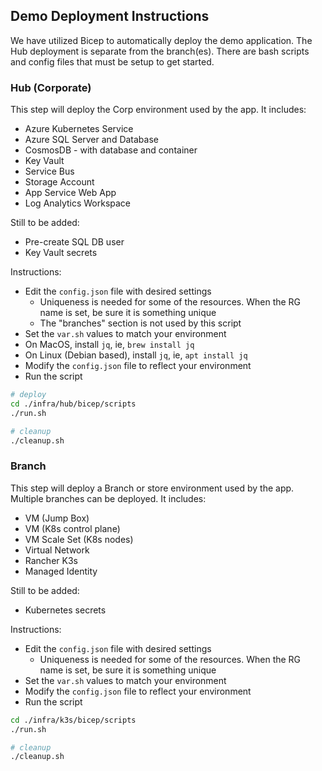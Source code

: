 ## Demo Deployment Instructions

We have utilized Bicep to automatically deploy the demo application. The Hub deployment is separate from the branch(es). There are bash scripts and config files that must be setup to get started. 

### Hub (Corporate)

This step will deploy the Corp environment used by the app. It includes:
* Azure Kubernetes Service
* Azure SQL Server and Database
* CosmosDB - with database and container
* Key Vault
* Service Bus
* Storage Account
* App Service Web App
* Log Analytics Workspace

Still to be added:
* Pre-create SQL DB user
* Key Vault secrets

Instructions:
* Edit the ```config.json``` file with desired settings
    * Uniqueness is needed for some of the resources. When the RG name is set, be sure it is something unique
    * The "branches" section is not used by this script
* Set the ```var.sh``` values to match your environment
* On MacOS, install `jq`, ie, `brew install jq`
* On Linux (Debian based), install `jq`, ie, `apt install jq`
* Modify the `config.json` file to reflect your environment
* Run the script

```bash
# deploy
cd ./infra/hub/bicep/scripts
./run.sh

# cleanup
./cleanup.sh
```

### Branch

This step will deploy a Branch or store environment used by the app. Multiple branches can be deployed. It includes:
* VM (Jump Box)
* VM (K8s control plane)
* VM Scale Set (K8s nodes)
* Virtual Network
* Rancher K3s
* Managed Identity

Still to be added:
* Kubernetes secrets

Instructions:
* Edit the ```config.json``` file with desired settings
    * Uniqueness is needed for some of the resources. When the RG name is set, be sure it is something unique
* Set the ```var.sh``` values to match your environment
* Modify the `config.json` file to reflect your environment
* Run the script

```bash
cd ./infra/k3s/bicep/scripts
./run.sh

# cleanup
./cleanup.sh
```





